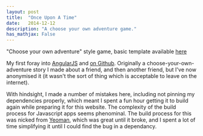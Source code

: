 ```yaml
---
layout: post
title:  "Once Upon A Time"
date:   2014-12-12
description: "A choose your own adventure game."
has_mathjax: False
---
```


"Choose your own adventure" style game, basic template available [here](/raw/once-upon-a-time/#/)

My first foray into [AngularJS](https://angularjs.org/) and [on Github](https://github.com/SimonStJG/once-apon-a-time).  Originally a choose-your-own-adventure story I made about a friend, and then another friend, but I've now anonymised it (it wasn't the sort of thing which is acceptable to leave on the internet).

With hindsight, I made a number of mistakes here, including not pinning my dependencies properly, which meant I spent a fun hour getting it to build again while preparing it for this website.  The complexity of the build process for Javascript apps seems phenominal.  The build process for this was nicked from [Yeoman](https://yeoman.io/), which was great until it broke, and I spent a lot of time simplifying it until I could find the bug in a dependancy.
